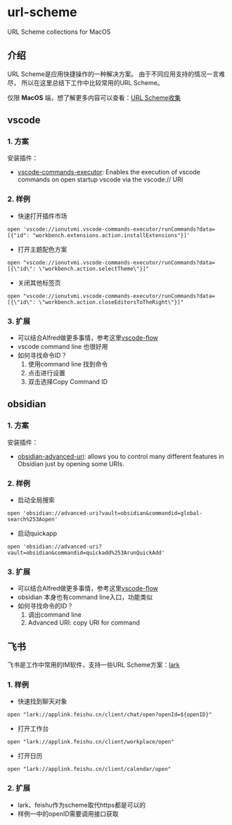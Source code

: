 # url-scheme
URL Scheme collections for MacOS


## 介绍

URL Scheme是应用快捷操作的一种解决方案。
由于不同应用支持的情况一言难尽， 所以在这里总结下工作中比较常用的URL Scheme。

仅限 **MacOS** 端，想了解更多内容可以查看：[URL Scheme收集](https://gist.github.com/JamesHopbourn/046bc341e7debfd0c86e3b388d983c53)


## vscode

### 1. 方案

安装插件：
* [vscode-commands-executor](https://github.com/mihai-vlc/vscode-commands-executor): Enables the execution of vscode commands on open startup vscode via the vscode:// URI

### 2. 样例

* 快速打开插件市场
```shell
open 'vscode://ionutvmi.vscode-commands-executor/runCommands?data=[{"id": "workbench.extensions.action.installExtensions"}]'
```

* 打开主题配色方案
```shell
open "vscode://ionutvmi.vscode-commands-executor/runCommands?data=[{\"id\": \"workbench.action.selectTheme\"}]"
```

* 关闭其他标签页
```shell
open "vscode://ionutvmi.vscode-commands-executor/runCommands?data=[{\"id\": \"workbench.action.closeEditorsToTheRight\"}]"
```
### 3. 扩展

* 可以结合Alfred做更多事情，参考这里[vscode-flow](https://github.com/o98k-ok/vscode-remote-flow)
* vscode command line 也很好用
* 如何寻找命令ID？
	1. 使用command line 找到命令
	2. 点击进行设置
	3. 双击选择Copy Command ID

## obsidian

### 1. 方案

安装插件：
* [obsidian-advanced-uri](https://github.com/Vinzent03/obsidian-advanced-uri): allows you to control many different features in Obsidian just by opening some URIs.

### 2. 样例

* 启动全局搜索
```shell
open 'obsidian://advanced-uri?vault=obsidian&commandid=global-search%253Aopen'
```
* 启动quickapp
```shell
open 'obsidian://advanced-uri?vault=obsidian&commandid=quickadd%253ArunQuickAdd'
```
### 3. 扩展

* 可以结合Alfred做更多事情，参考这里[vscode-flow](https://github.com/o98k-ok/vscode-remote-flow)
* obsidian 本身也有command line入口，功能类似
* 如何寻找命令的ID？
	1. 调出command line
	2. Advanced URI: copy URI for command

## 飞书

飞书是工作中常用的IM软件，支持一些URL Scheme方案：[lark](https://open.feishu.cn/document/common-capabilities/applink-protocol/applink-introduction/applink-structure)

### 1. 样例

* 快速找到聊天对象
```shell
open "lark://applink.feishu.cn/client/chat/open?openId=${openID}"
```
* 打开工作台
```shell
open "lark://applink.feishu.cn/client/workplace/open"
```
* 打开日历
```shell
open "lark://applink.feishu.cn/client/calendar/open"
```

### 2. 扩展
* lark、feishu作为scheme取代https都是可以的
* 样例一中的openID需要调用接口获取
